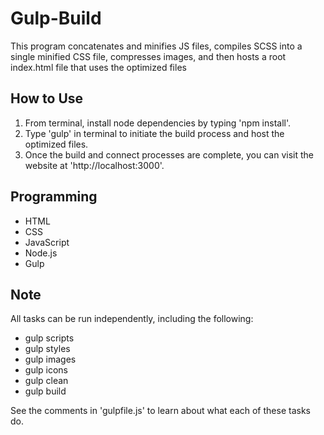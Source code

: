 # Gulp-Build
This program concatenates and minifies JS files, compiles SCSS into a single minified CSS file, compresses images, and then hosts a root index.html file that uses the optimized files

## How to Use
1. From terminal, install node dependencies by typing 'npm install'.
2. Type 'gulp' in terminal to initiate the build process and host the optimized files.
3. Once the build and connect processes are complete, you can visit the website at 'http://localhost:3000'.

## Programming
* HTML
* CSS
* JavaScript
* Node.js
* Gulp

## Note
All tasks can be run independently, including the following:

* gulp scripts
* gulp styles
* gulp images
* gulp icons
* gulp clean
* gulp build

See the comments in 'gulpfile.js' to learn about what each of these tasks do.
